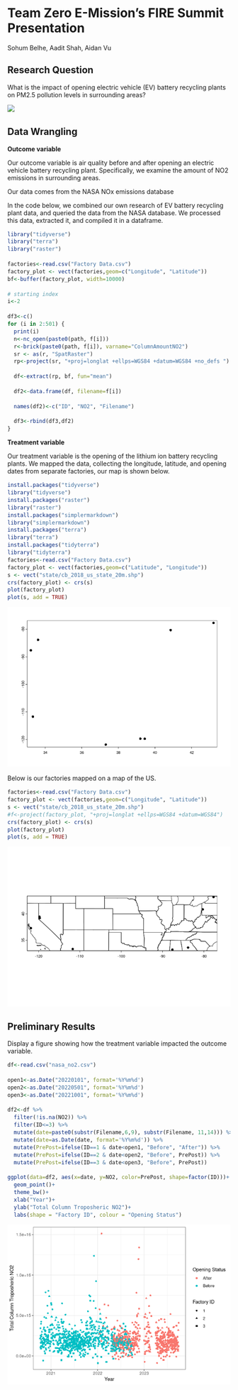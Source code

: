 # Team Zero E-Mission’s FIRE Summit Presentation
Sohum Belhe, Aadit Shah, Aidan Vu

## Research Question

What is the impact of opening electric vehicle (EV) battery recycling
plants on PM2.5 pollution levels in surrounding areas?

![](https://img.canarymedia.com/content/uploads/Ultium-Cells-Ohio-factory-aerial-March-2022.jpg?auto=compress%2Cformat&crop=focalpoint&fit=crop&fp-x=0.5&fp-y=0.5&h=501&q=80&w=864&s=860c4d230faec59f44d1c4884368b830)

## Data Wrangling

**Outcome variable**

Our outcome variable is air quality before and after opening an electric
vehicle battery recycling plant. Specifically, we examine the amount of
NO2 emissions in surrounding areas.

Our data comes from the NASA NOx emissions database

In the code below, we combined our own research of EV battery recycling
plant data, and queried the data from the NASA database. We processed
this data, extracted it, and compiled it in a dataframe.

``` r
library("tidyverse")
library("terra")
library("raster")

factories<-read.csv("Factory Data.csv")
factory_plot <- vect(factories,geom=c("Longitude", "Latitude"))
bf<-buffer(factory_plot, width=10000)

# starting index
i<-2 

df3<-c()
for (i in 2:501) {
  print(i)
  n<-nc_open(paste0(path, f[i]))  
  r<-brick(paste0(path, f[i]), varname="ColumnAmountNO2")
  sr <- as(r, "SpatRaster")
  rp<-project(sr, "+proj=longlat +ellps=WGS84 +datum=WGS84 +no_defs ")
  
  df<-extract(rp, bf, fun="mean")
  
  df2<-data.frame(df, filename=f[i])
  
  names(df2)<-c("ID", "NO2", "Filename")
  
  df3<-rbind(df3,df2)
}
```

**Treatment variable**

Our treatment variable is the opening of the lithium ion battery
recycling plants. We mapped the data, collecting the longitude,
latitude, and opening dates from separate factories, our map is shown
below.

``` r
install.packages("tidyverse")
library("tidyverse")
install.packages("raster")
library("raster")
install.packages("simplermarkdown")
library("simplermarkdown")
install.packages("terra")
library("terra")
install.packages("tidyterra")
library("tidyterra")
factories<-read.csv("Factory Data.csv")
factory_plot <- vect(factories,geom=c("Latitude", "Longitude"))
s <- vect("state/cb_2018_us_state_20m.shp")
crs(factory_plot) <- crs(s)
plot(factory_plot)
plot(s, add = TRUE)
```

![](README_files/figure-commonmark/unnamed-chunk-2-1.png)

Below is our factories mapped on a map of the US.

``` r
factories<-read.csv("Factory Data.csv")
factory_plot <- vect(factories,geom=c("Longitude", "Latitude"))
s <- vect("state/cb_2018_us_state_20m.shp")
#f<-project(factory_plot, "+proj=longlat +ellps=WGS84 +datum=WGS84")
crs(factory_plot) <- crs(s)
plot(factory_plot)
plot(s, add = TRUE)
```

![](README_files/figure-commonmark/unnamed-chunk-3-1.png)

## Preliminary Results

Display a figure showing how the treatment variable impacted the outcome
variable.

``` r
df<-read.csv("nasa_no2.csv")

open1<-as.Date("20220101", format='%Y%m%d')
open2<-as.Date("20220501", format='%Y%m%d')
open3<-as.Date("20221001", format='%Y%m%d')

df2<-df %>%
  filter(!is.na(NO2)) %>%
  filter(ID<=3) %>%
  mutate(date=paste0(substr(Filename,6,9), substr(Filename, 11,14))) %>%
  mutate(date=as.Date(date, format='%Y%m%d')) %>%
  mutate(PrePost=ifelse(ID==1 & date<open1, "Before", "After")) %>%
  mutate(PrePost=ifelse(ID==2 & date<open2, "Before", PrePost)) %>%
  mutate(PrePost=ifelse(ID==3 & date<open3, "Before", PrePost))

ggplot(data=df2, aes(x=date, y=NO2, color=PrePost, shape=factor(ID)))+
  geom_point()+
  theme_bw()+
  xlab("Year")+
  ylab("Total Column Troposheric NO2")+
  labs(shape = "Factory ID", colour = "Opening Status")
```

![](README_files/figure-commonmark/unnamed-chunk-4-1.png)
